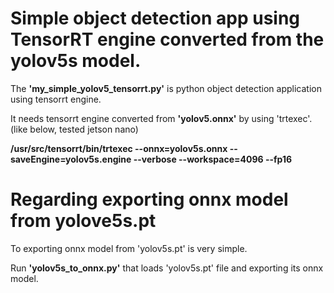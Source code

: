 # Simple object detection app using TensorRT engine converted from the yolov5s model.  

The **'my_simple_yolov5_tensorrt.py'** is python object detection application using tensorrt engine.

It needs tensorrt engine converted from **'yolov5.onnx'** by using 'trtexec'. (like below, tested jetson nano)  

**/usr/src/tensorrt/bin/trtexec --onnx=yolov5s.onnx --saveEngine=yolov5s.engine --verbose --workspace=4096 --fp16**



# Regarding exporting onnx model from yolove5s.pt 


To exporting onnx model from 'yolov5s.pt' is very simple. 

Run **'yolov5s_to_onnx.py'** that loads 'yolov5s.pt' file and exporting its onnx model. 




